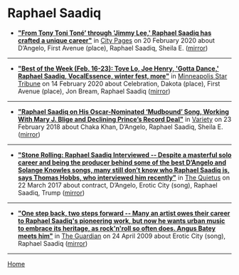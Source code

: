 # Raphael Saadiq

 - [**"From Tony Toni Toné’ through 'Jimmy Lee,' Raphael Saadiq has crafted a unique career"**](http://www.citypages.com/music/from-tony-toni-tone-through-jimmy-lee-raphael-saadiq-has-crafted-a-unique-career/568004321) in [City Pages](http://www.citypages.com/) on 20 February 2020 about D’Angelo, First Avenue (place), Raphael Saadiq, Sheila E. ([mirror](https://web.archive.org/web/*/http://www.citypages.com/music/from-tony-toni-tone-through-jimmy-lee-raphael-saadiq-has-crafted-a-unique-career/568004321))

----

 - [**"Best of the Week (Feb. 16-23): Tove Lo, Joe Henry, 'Gotta Dance,' Raphael Saadiq, VocalEssence, winter fest, more"**](http://www.startribune.com/best-of-the-week-feb-16-23-tove-lo-joe-henry-gotta-dance-raphael-saadiq-vocalessence-winter-fest-more/567872132/) in [Minneapolis Star Tribune](http://www.startribune.com/) on 14 February 2020 about Celebration, Dakota (place), First Avenue (place), Jon Bream, Raphael Saadiq ([mirror](https://web.archive.org/web/*/http://www.startribune.com/best-of-the-week-feb-16-23-tove-lo-joe-henry-gotta-dance-raphael-saadiq-vocalessence-winter-fest-more/567872132/))

----

 - [**"Raphael Saadiq on His Oscar-Nominated ‘Mudbound’ Song, Working With Mary J. Blige and Declining Prince’s Record Deal"**](https://variety.com/2018/film/news/raphael-saadiq-on-his-oscar-nominated-mudbound-song-working-with-mary-j-blige-and-declining-princes-record-deal-1202708352/) in [Variety](https://variety.com/) on 23 February 2018 about Chaka Khan, D’Angelo, Raphael Saadiq, Sheila E. ([mirror](https://web.archive.org/web/*/https://variety.com/2018/film/news/raphael-saadiq-on-his-oscar-nominated-mudbound-song-working-with-mary-j-blige-and-declining-princes-record-deal-1202708352/))

----

 - [**"Stone Rolling: Raphael Saadiq Interviewed -- Despite a masterful solo career and being the producer behind some of the best D’Angelo and Solange Knowles songs, many still don’t know who Raphael Saadiq is, says Thomas Hobbs, who interviewed him recently"**](https://thequietus.com/articles/22052-raphael-saadiq-interview-solange-prince) in [The Quietus](https://thequietus.com/) on 22 March 2017 about contract, D’Angelo, Erotic City (song), Raphael Saadiq, Trump ([mirror](https://web.archive.org/web/*/https://thequietus.com/articles/22052-raphael-saadiq-interview-solange-prince))

----

 - [**"One step back, two steps forward -- Many an artist owes their career to Raphael Saadiq's pioneering work, but now he wants urban music to embrace its heritage, as rock'n'roll so often does. Angus Batey meets him"**](https://www.theguardian.com/music/2009/apr/24/raphael-saadiq-interview) in [The Guardian](https://www.theguardian.com/) on 24 April 2009 about Erotic City (song), Raphael Saadiq ([mirror](https://web.archive.org/web/*/https://www.theguardian.com/music/2009/apr/24/raphael-saadiq-interview))

----

[Home](../)
